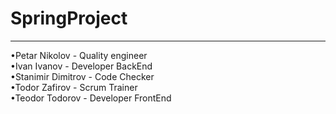 # SpringProject
<hr>
•Petar Nikolov - Quality engineer <br>
•Ivan Ivanov - Developer BackEnd <br>
•Stanimir Dimitrov - Code Checker <br>
•Todor Zafirov - Scrum Trainer <br>
•Teodor Todorov - Developer FrontEnd <br>
